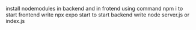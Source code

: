 install nodemodules in backend and in frotend using command npm i 
to start frontend write npx expo start
to start backend write node server.js or index.js
